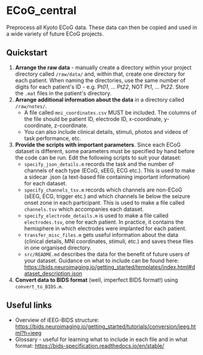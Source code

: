 # ECoG_central

Preprocess all Kyoto ECoG data. These data can then be copied and used in a wide variety of future ECoG projects. 

## Quickstart

1. **Arrange the raw data** - manually create a directory within your project directory called `/raw/data/` and, within that, create one directory for each patient. When naming the directories, use the same number of digits for each patient's ID - e.g. Pt*01*, ... Pt*22*, NOT Pt*1*, ... Pt*22*. Store the `.mat` files in the patient's directory. 
2. **Arrange additional information about the data** in a directory called `/raw/notes/`.
	- A file called `mni_coordinates.csv` MUST be included. The columns of the file should be patient ID, electrode ID, x-coordinate, y-coordinate, z-coordinate. 
	- You can also include clinical details, stimuli, photos and videos of task performance, etc.
3. **Provide the scripts with important parameters**. Since each ECoG dataset is different, some parameters must be specified by hand before the code can be run. Edit the following scripts to suit your dataset:
	- `specify_json_details.m` records the task and the number of channels of each type (ECoG, sEEG, ECG etc.). This is used to make a sidecar .json (a text-based file containing important information) for each dataset.
	- `specify_channels_tsv.m` records which channels are non-ECoG (sEEG, ECG, trigger etc.) and which channels lie below the seizure onset zone in each participant. This is used to make a file called `channels.tsv` which accompanies each dataset. 
	- `specify_electrode_details.m` is used to make a file called `electrodes.tsv`, one for each patient. In practice, it contains the hemisphere in which electrodes were implanted for each patient.
	- `transfer_misc_files.m` gets useful information about the data (clinical details, MNI coordinates, stimuli, etc.) and saves these files in one organised directory. 
	- `src/README.md` describes the data for the benefit of future users of your dataset. Guidance on what to include can be found here: https://bids.neuroimaging.io/getting_started/templates/index.html#dataset_description.json
4. **Convert data to BIDS format** (well, imperfect BIDS format!) using `convert_to_BIDS.m`.

## Useful links
- Overview of iEEG-BIDS structure: https://bids.neuroimaging.io/getting_started/tutorials/conversion/ieeg.html?h=ieeg
- Glossary - useful for learning what to include in each file and in what format: https://bids-specification.readthedocs.io/en/stable/

